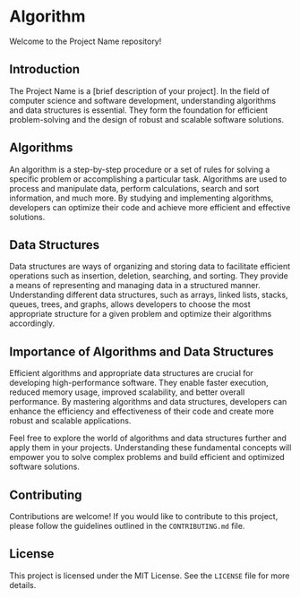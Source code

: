 # Algorithm

Welcome to the Project Name repository!

## Introduction

The Project Name is a [brief description of your project]. In the field of
computer science and software development, understanding algorithms and data
structures is essential. They form the foundation for efficient problem-solving
and the design of robust and scalable software solutions.

## Algorithms

An algorithm is a step-by-step procedure or a set of rules for solving a
specific problem or accomplishing a particular task. Algorithms are used to
process and manipulate data, perform calculations, search and sort information,
and much more. By studying and implementing algorithms, developers can optimize
their code and achieve more efficient and effective solutions.

## Data Structures

Data structures are ways of organizing and storing data to facilitate efficient
operations such as insertion, deletion, searching, and sorting. They provide a
means of representing and managing data in a structured manner. Understanding
different data structures, such as arrays, linked lists, stacks, queues, trees,
and graphs, allows developers to choose the most appropriate structure for a
given problem and optimize their algorithms accordingly.

## Importance of Algorithms and Data Structures

Efficient algorithms and appropriate data structures are crucial for developing
high-performance software. They enable faster execution, reduced memory usage,
improved scalability, and better overall performance. By mastering algorithms
and data structures, developers can enhance the efficiency and effectiveness of
their code and create more robust and scalable applications.

Feel free to explore the world of algorithms and data structures further and
apply them in your projects. Understanding these fundamental concepts will
empower you to solve complex problems and build efficient and optimized software
solutions.

## Contributing

Contributions are welcome! If you would like to contribute to this project,
please follow the guidelines outlined in the `CONTRIBUTING.md` file.

## License

This project is licensed under the MIT License. See the `LICENSE` file for more
details.
